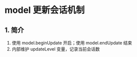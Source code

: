 # model 更新会话机制

## 1. 简介

1. 使用 model.beginUpdate 开启；使用 model.endUpdate 结束
2. 内部维护 updateLevel 变量，记录当前会话数
